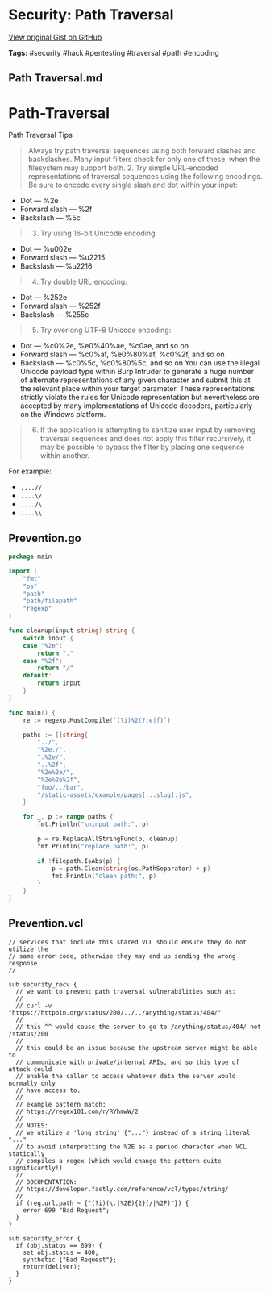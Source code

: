 # Security: Path Traversal 

[View original Gist on GitHub](https://gist.github.com/Integralist/ed6f0b6948d8557abe2c80a192125f0e)

**Tags:** #security #hack #pentesting #traversal #path #encoding

## Path Traversal.md

# Path-Traversal
Path Traversal Tips


>   Always try path traversal sequences using both forward slashes and backslashes.
    Many input filters check for only one of these, when the filesystem
    may support both.
> 2. Try simple URL-encoded representations of traversal sequences using the
   following encodings. Be sure to encode every single slash and dot within
   your input:
   * Dot — %2e
   * Forward slash — %2f
   * Backslash — %5c
> 3. Try using 16-bit Unicode encoding:
  * Dot — %u002e
  * Forward slash — %u2215
  * Backslash — %u2216
> 4. Try double URL encoding:
  * Dot — %252e
  * Forward slash — %252f
  * Backslash — %255c
> 5. Try overlong UTF-8 Unicode encoding:
  * Dot — %c0%2e, %e0%40%ae, %c0ae, and so on
  * Forward slash — %c0%af, %e0%80%af, %c0%2f, and so on
  * Backslash — %c0%5c, %c0%80%5c, and so on
You can use the illegal Unicode payload type within Burp Intruder to
generate a huge number of alternate representations of any given character
and submit this at the relevant place within your target parameter.
These representations strictly violate the rules for Unicode representation
but nevertheless are accepted by many implementations of Unicode
decoders, particularly on the Windows platform.
> 6. If the application is attempting to sanitize user input by removing traversal
sequences and does not apply this filter recursively, it may be
possible to bypass the filter by placing one sequence within another.

For example:
  * `....//`
  * `....\/`
  * `..../\`
  * `....\\`


## Prevention.go

```go
package main

import (
	"fmt"
	"os"
	"path"
	"path/filepath"
	"regexp"
)

func cleanup(input string) string {
	switch input {
	case "%2e":
		return "."
	case "%2f":
		return "/"
	default:
		return input
	}
}

func main() {
	re := regexp.MustCompile(`(?i)%2(?:e|f)`)

	paths := []string{
		"../",
		"%2e./",
		".%2e/",
		"..%2f",
		"%2e%2e/",
		"%2e%2e%2f",
		"foo/../bar",
		"/static-assets/example/pages[...slug].js",
	}

	for _, p := range paths {
		fmt.Println("\ninput path:", p)

		p = re.ReplaceAllStringFunc(p, cleanup)
		fmt.Println("replace path:", p)

		if !filepath.IsAbs(p) {
			p = path.Clean(string(os.PathSeparator) + p)
			fmt.Println("clean path:", p)
		}
	}
}
```

## Prevention.vcl

```vcl
// services that include this shared VCL should ensure they do not utilize the
// same error code, otherwise they may end up sending the wrong response.
//

sub security_recv {
  // we want to prevent path traversal vulnerabilities such as:
  //
  // curl -v "https://httpbin.org/status/200/../../anything/status/404/"
  //
  // this ^^ would cause the server to go to /anything/status/404/ not /status/200
  //
  // this could be an issue because the upstream server might be able to
  // communicate with private/internal APIs, and so this type of attack could
  // enable the caller to access whatever data the server would normally only
  // have access to.
  //
  // example pattern match:
  // https://regex101.com/r/RYhmwW/2
  //
  // NOTES:
  // we utilize a 'long string' {"..."} instead of a string literal "..."
  // to avoid interpretting the %2E as a period character when VCL statically
  // compiles a regex (which would change the pattern quite significantly!)
  //
  // DOCUMENTATION:
  // https://developer.fastly.com/reference/vcl/types/string/
  //
  if (req.url.path ~ {"(?i)(\.|%2E){2}(/|%2F)"}) {
    error 699 "Bad Request";
  }
}

sub security_error {
  if (obj.status == 699) {
    set obj.status = 400;
    synthetic {"Bad Request"};
    return(deliver);
  }
}
```


